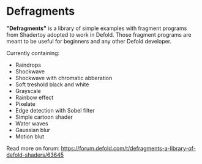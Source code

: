 # Defragments
**"Defragments"** is a library of simple examples with fragment programs from Shadertoy adopted to work in Defold.
Those fragment programs are meant to be useful for beginners and any other Defold developer.

Currently containing:

- Raindrops
- Shockwave
- Shockwave with chromatic abberation
- Soft treshold black and white
- Grayscale
- Rainbow effect
- Pixelate
- Edge detection with Sobel filter
- Simple cartoon shader
- Water waves
- Gaussian blur
- Motion blut

Read more on forum: https://forum.defold.com/t/defragments-a-library-of-defold-shaders/63645
